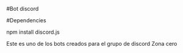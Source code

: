 #Bot discord 

#Dependencies

npm install discord.js

Este es uno de los bots creados para el grupo de discord Zona cero